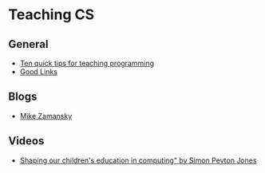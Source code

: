 # Teaching CS

## General
* [Ten quick tips for teaching programming](https://journals.plos.org/ploscompbiol/article?id=10.1371/journal.pcbi.1006023)
* [Good Links](http://innovativeteacher.org/wp-content/uploads/2018/07/book-links.pdf)

## Blogs
* [Mike Zamansky](https://cestlaz.github.io)

## Videos
* [Shaping our children's education in computing" by Simon Peyton Jones](https://www.youtube.com/watch?v=y-xgWLYQc4g)